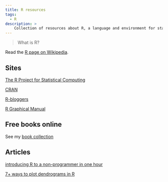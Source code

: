 ```yaml
---
title: R resources
tags:
  - R
description: >
    Collection of resources about R, a language and environment for statistical computing and graphics.
---
```


> What is R?

Read the [R page on Wikipedia](http://en.wikipedia.org/wiki/R_(programming_language)).

## Sites

[The R Project for Statistical Computing](http://www.r-project.org/)

[CRAN](http://www.r-project.org/)

[R-bloggers](http://www.r-bloggers.com/)

[R Graphical Manual](http://rgm3.lab.nig.ac.jp/RGM/top)

## Free books online

See my [book collection](http://www.g14n.info/2014/01/free-books-online.html#r)

## Articles

[introducing R to a non-programmer in one hour](http://alyssafrazee.com/introducing-R.html)

[7+ ways to plot dendrograms in R](http://gastonsanchez.com/blog/how-to/2012/10/03/Dendrograms.html)

